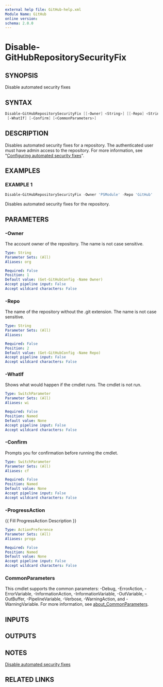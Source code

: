 ```yaml
---
external help file: GitHub-help.xml
Module Name: GitHub
online version:
schema: 2.0.0
---
```


# Disable-GitHubRepositorySecurityFix

## SYNOPSIS
Disable automated security fixes

## SYNTAX

```powershell
Disable-GitHubRepositorySecurityFix [[-Owner] <String>] [[-Repo] <String>] [-ProgressAction <ActionPreference>]
 [-WhatIf] [-Confirm] [<CommonParameters>]
```

## DESCRIPTION
Disables automated security fixes for a repository.
The authenticated user must have admin access to the repository.
For more information, see
"[Configuring automated security fixes](https://docs.github.com/articles/configuring-automated-security-fixes)".

## EXAMPLES

### EXAMPLE 1
```powershell
Disable-GitHubRepositorySecurityFix -Owner 'PSModule' -Repo 'GitHub'
```

Disables automated security fixes for the repository.

## PARAMETERS

### -Owner
The account owner of the repository.
The name is not case sensitive.

```yaml
Type: String
Parameter Sets: (All)
Aliases: org

Required: False
Position: 1
Default value: (Get-GitHubConfig -Name Owner)
Accept pipeline input: False
Accept wildcard characters: False
```

### -Repo
The name of the repository without the .git extension.
The name is not case sensitive.

```yaml
Type: String
Parameter Sets: (All)
Aliases:

Required: False
Position: 2
Default value: (Get-GitHubConfig -Name Repo)
Accept pipeline input: False
Accept wildcard characters: False
```

### -WhatIf
Shows what would happen if the cmdlet runs.
The cmdlet is not run.

```yaml
Type: SwitchParameter
Parameter Sets: (All)
Aliases: wi

Required: False
Position: Named
Default value: None
Accept pipeline input: False
Accept wildcard characters: False
```

### -Confirm
Prompts you for confirmation before running the cmdlet.

```yaml
Type: SwitchParameter
Parameter Sets: (All)
Aliases: cf

Required: False
Position: Named
Default value: None
Accept pipeline input: False
Accept wildcard characters: False
```

### -ProgressAction
{{ Fill ProgressAction Description }}

```yaml
Type: ActionPreference
Parameter Sets: (All)
Aliases: proga

Required: False
Position: Named
Default value: None
Accept pipeline input: False
Accept wildcard characters: False
```

### CommonParameters
This cmdlet supports the common parameters: -Debug, -ErrorAction, -ErrorVariable, -InformationAction, -InformationVariable, -OutVariable, -OutBuffer, -PipelineVariable, -Verbose, -WarningAction, and -WarningVariable. For more information, see [about_CommonParameters](http://go.microsoft.com/fwlink/?LinkID=113216).

## INPUTS

## OUTPUTS

## NOTES
[Disable automated security fixes](https://docs.github.com/rest/repos/repos#disable-automated-security-fixes)

## RELATED LINKS

